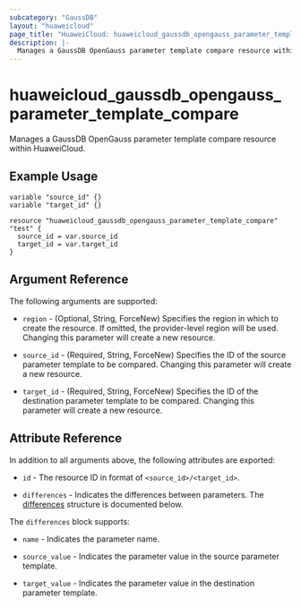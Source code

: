 ```yaml
---
subcategory: "GaussDB"
layout: "huaweicloud"
page_title: "HuaweiCloud: huaweicloud_gaussdb_opengauss_parameter_template_compare"
description: |-
  Manages a GaussDB OpenGauss parameter template compare resource within HuaweiCloud.
---
```


# huaweicloud_gaussdb_opengauss_parameter_template_compare

Manages a GaussDB OpenGauss parameter template compare resource within HuaweiCloud.

## Example Usage

```hcl
variable "source_id" {}
variable "target_id" {}

resource "huaweicloud_gaussdb_opengauss_parameter_template_compare" "test" {
  source_id = var.source_id
  target_id = var.target_id
}
```

## Argument Reference

The following arguments are supported:

* `region` - (Optional, String, ForceNew) Specifies the region in which to create the resource.
  If omitted, the provider-level region will be used. Changing this parameter will create a new resource.

* `source_id` - (Required, String, ForceNew) Specifies the ID of the source parameter template to be compared. Changing
  this parameter will create a new resource.

* `target_id` - (Required, String, ForceNew) Specifies the ID of the destination parameter template to be compared.
  Changing this parameter will create a new resource.

## Attribute Reference

In addition to all arguments above, the following attributes are exported:

* `id` - The resource ID in format of `<source_id>/<target_id>`.

* `differences` - Indicates the differences between parameters.
  The [differences](#differences_struct) structure is documented below.

<a name="differences_struct"></a>
The `differences` block supports:

* `name` -  Indicates the parameter name.

* `source_value` -  Indicates the parameter value in the source parameter template.

* `target_value` -  Indicates the parameter value in the destination parameter template.
